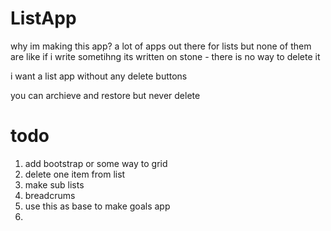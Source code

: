 # ListApp
 
why im making this app?
a lot of apps out there for lists but none of them are like 
if i write sometihng its written on stone - there is no way to delete it 

i want a list app without any delete buttons

you can archieve and restore but never delete 


# todo

1. add bootstrap or some way to grid
2. delete one item from list 
3. make sub lists
4. breadcrums
5. use this as base to make goals app
6. 
